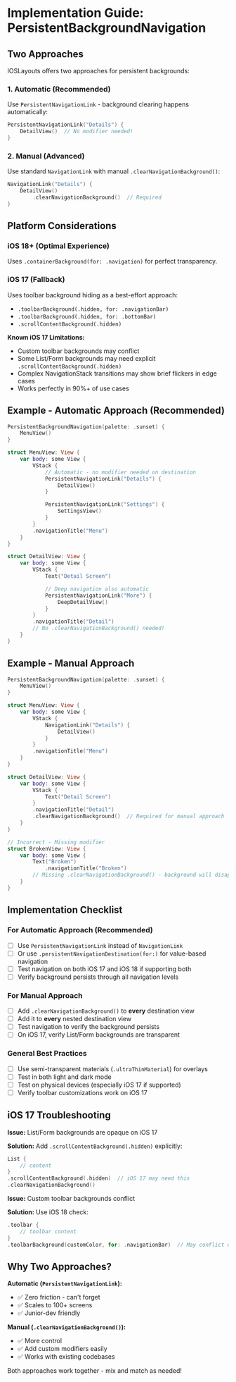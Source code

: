 # Implementation Guide: PersistentBackgroundNavigation

## Two Approaches

IOSLayouts offers two approaches for persistent backgrounds:

### 1. Automatic (Recommended)

Use `PersistentNavigationLink` - background clearing happens automatically:

```swift
PersistentNavigationLink("Details") {
    DetailView()  // No modifier needed!
}
```

### 2. Manual (Advanced)

Use standard `NavigationLink` with manual `.clearNavigationBackground()`:

```swift
NavigationLink("Details") {
    DetailView()
        .clearNavigationBackground()  // Required
}
```

## Platform Considerations

### iOS 18+ (Optimal Experience)

Uses `.containerBackground(for: .navigation)` for perfect transparency.

### iOS 17 (Fallback)

Uses toolbar background hiding as a best-effort approach:
- `.toolbarBackground(.hidden, for: .navigationBar)`
- `.toolbarBackground(.hidden, for: .bottomBar)`
- `.scrollContentBackground(.hidden)`

**Known iOS 17 Limitations:**
- Custom toolbar backgrounds may conflict
- Some List/Form backgrounds may need explicit `.scrollContentBackground(.hidden)`
- Complex NavigationStack transitions may show brief flickers in edge cases
- Works perfectly in 90%+ of use cases

## Example - Automatic Approach (Recommended)

```swift
PersistentBackgroundNavigation(palette: .sunset) {
    MenuView()
}

struct MenuView: View {
    var body: some View {
        VStack {
            // Automatic - no modifier needed on destination
            PersistentNavigationLink("Details") {
                DetailView()
            }

            PersistentNavigationLink("Settings") {
                SettingsView()
            }
        }
        .navigationTitle("Menu")
    }
}

struct DetailView: View {
    var body: some View {
        VStack {
            Text("Detail Screen")

            // Deep navigation also automatic
            PersistentNavigationLink("More") {
                DeepDetailView()
            }
        }
        .navigationTitle("Detail")
        // No .clearNavigationBackground() needed!
    }
}
```

## Example - Manual Approach

```swift
PersistentBackgroundNavigation(palette: .sunset) {
    MenuView()
}

struct MenuView: View {
    var body: some View {
        VStack {
            NavigationLink("Details") {
                DetailView()
            }
        }
        .navigationTitle("Menu")
    }
}

struct DetailView: View {
    var body: some View {
        VStack {
            Text("Detail Screen")
        }
        .navigationTitle("Detail")
        .clearNavigationBackground()  // Required for manual approach
    }
}

// Incorrect - Missing modifier
struct BrokenView: View {
    var body: some View {
        Text("Broken")
            .navigationTitle("Broken")
        // Missing .clearNavigationBackground() - background will disappear!
    }
}
```

## Implementation Checklist

### For Automatic Approach (Recommended)

- [ ] Use `PersistentNavigationLink` instead of `NavigationLink`
- [ ] Or use `.persistentNavigationDestination(for:)` for value-based navigation
- [ ] Test navigation on both iOS 17 and iOS 18 if supporting both
- [ ] Verify background persists through all navigation levels

### For Manual Approach

- [ ] Add `.clearNavigationBackground()` to **every** destination view
- [ ] Add it to **every** nested destination view
- [ ] Test navigation to verify the background persists
- [ ] On iOS 17, verify List/Form backgrounds are transparent

### General Best Practices

- [ ] Use semi-transparent materials (`.ultraThinMaterial`) for overlays
- [ ] Test in both light and dark mode
- [ ] Test on physical devices (especially iOS 17 if supported)
- [ ] Verify toolbar customizations work on iOS 17

## iOS 17 Troubleshooting

**Issue:** List/Form backgrounds are opaque on iOS 17

**Solution:** Add `.scrollContentBackground(.hidden)` explicitly:
```swift
List {
    // content
}
.scrollContentBackground(.hidden)  // iOS 17 may need this
.clearNavigationBackground()
```

**Issue:** Custom toolbar backgrounds conflict

**Solution:** Use iOS 18 check:
```swift
.toolbar {
    // toolbar content
}
.toolbarBackground(customColor, for: .navigationBar)  // May conflict on iOS 17
```

## Why Two Approaches?

**Automatic (`PersistentNavigationLink`):**
- ✅ Zero friction - can't forget
- ✅ Scales to 100+ screens
- ✅ Junior-dev friendly

**Manual (`.clearNavigationBackground()`):**
- ✅ More control
- ✅ Add custom modifiers easily
- ✅ Works with existing codebases

Both approaches work together - mix and match as needed!
